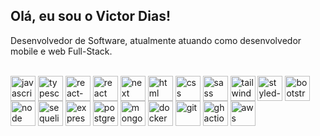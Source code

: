 ## Olá, eu sou o Victor Dias!

Desenvolvedor de Software, atualmente atuando como desenvolvedor mobile e web Full-Stack.

<div><br>
  <img align="center" title="JavaScript" alt="javascript" height="40" width="40" src="https://cdn.jsdelivr.net/gh/devicons/devicon@latest/icons/javascript/javascript-original.svg">
  <img align="center" title="TypeScript" alt="typescript" height="40" width="40" src="https://cdn.jsdelivr.net/gh/devicons/devicon@latest/icons/typescript/typescript-original.svg">
  <img align="center" title="React Native" alt="react-native" height="40" width="40" src="https://cdn.worldvectorlogo.com/logos/react-native-1.svg">
  <img align="center" title="React" alt="react" height="40" width="40" src="https://cdn.jsdelivr.net/gh/devicons/devicon@latest/icons/react/react-original.svg">
  <img align="center" title="Next" alt="next" height="40" width="40" src="https://cdn.jsdelivr.net/gh/devicons/devicon@latest/icons/nextjs/nextjs-original.svg">
  <img align="center" title="HTML" alt="html" height="40" width="40" src="https://cdn.jsdelivr.net/gh/devicons/devicon@latest/icons/html5/html5-original.svg">
  <img align="center" title="CSS" alt="css" height="40" width="40" src="https://cdn.jsdelivr.net/gh/devicons/devicon@latest/icons/css3/css3-original.svg">
  <img align="center" title="SASS" alt="sass" height="40" width="40" src="https://cdn.jsdelivr.net/gh/devicons/devicon@latest/icons/sass/sass-original.svg">
  <img align="center" title="Tailwind" alt="tailwind" height="40" width="40" src="https://cdn.jsdelivr.net/gh/devicons/devicon@latest/icons/tailwindcss/tailwindcss-original.svg">
  <img align="center" title="Styled-components" alt="styled-components" height="40" width="40" src="https://cdn.worldvectorlogo.com/logos/styled-components-1.svg">
  <img align="center" title="Bootstrap" alt="bootstrap" height="40" width="40" src="https://cdn.jsdelivr.net/gh/devicons/devicon@latest/icons/bootstrap/bootstrap-original.svg">
  <img align="center" title="Node" alt="node" height="40" width="40" src="https://cdn.jsdelivr.net/gh/devicons/devicon@latest/icons/nodejs/nodejs-original.svg">
  <img align="center" title="Sequelize" alt="sequelize" height="40" width="40" src="https://cdn.jsdelivr.net/gh/devicons/devicon@latest/icons/sequelize/sequelize-original.svg">
  <img align="center" title="Express" alt="express" height="40" width="40" src="https://cdn.jsdelivr.net/gh/devicons/devicon@latest/icons/express/express-original.svg">
  <img align="center" title="PostgreSQL" alt="postgresql" height="40" width="40" src="https://cdn.jsdelivr.net/gh/devicons/devicon@latest/icons/postgresql/postgresql-original.svg">
  <img align="center" title="MongoDB" alt="mongodb" height="40" width="40" src="https://cdn.jsdelivr.net/gh/devicons/devicon@latest/icons/mongodb/mongodb-original.svg">
  <img align="center" title="Docker" alt="docker" height="40" width="40" src="https://cdn.jsdelivr.net/gh/devicons/devicon@latest/icons/docker/docker-original.svg">
  <img align="center" title="Git" alt="git" height="40" width="40" src="https://cdn.jsdelivr.net/gh/devicons/devicon@latest/icons/git/git-original.svg">
  <img align="center" title="Github Actions" alt="ghactions" height="40" width="40" src="https://cdn.jsdelivr.net/gh/devicons/devicon@latest/icons/githubactions/githubactions-original.svg">
  <img align="center" title="AWS" alt="aws" height="40" width="40" src="https://cdn.jsdelivr.net/gh/devicons/devicon@latest/icons/amazonwebservices/amazonwebservices-original-wordmark.svg">
</div>
